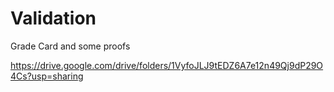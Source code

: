 # Validation
Grade Card and some proofs

https://drive.google.com/drive/folders/1VyfoJLJ9tEDZ6A7e12n49Qj9dP29O4Cs?usp=sharing
